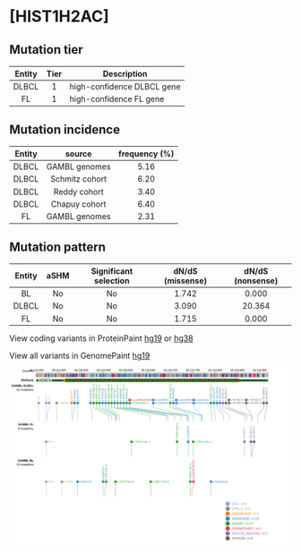 # [HIST1H2AC]

## Mutation tier

|Entity|Tier|Description               |
|:------:|:----:|--------------------------|
|DLBCL |1   |high-confidence DLBCL gene|
|FL    |1   |high-confidence FL gene   |
## Mutation incidence

|Entity|source        |frequency (%)|
|:------:|:--------------:|:-------------:|
|DLBCL |GAMBL genomes |5.16         |
|DLBCL |Schmitz cohort|6.20         |
|DLBCL |Reddy cohort  |3.40         |
|DLBCL |Chapuy cohort |6.40         |
|FL    |GAMBL genomes |2.31         |

## Mutation pattern

|Entity|aSHM|Significant selection|dN/dS (missense)|dN/dS (nonsense)|
|:------:|:----:|:---------------------:|:----------------:|:----------------:|
|BL    |No  |No                   |1.742           | 0.000          |
|DLBCL |No  |No                   |3.090           |20.364          |
|FL    |No  |No                   |1.715           | 0.000          |



View coding variants in ProteinPaint [hg19](https://www.bcgsc.ca/downloads/morinlab/GAMBL/test/genes/HIST1H2AC_protein.html)  or [hg38](https://www.bcgsc.ca/downloads/morinlab/GAMBL/test/genes/HIST1H2AC_protein_hg38.html)

View all variants in GenomePaint [hg19](https://www.bcgsc.ca/downloads/morinlab/GAMBL/test/genes/HIST1H2AC.html)

![image](images/proteinpaint/HIST1H2AC.svg)
